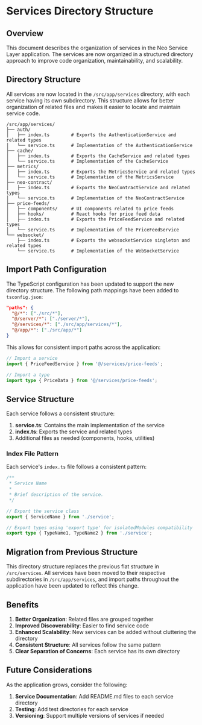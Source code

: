# Services Directory Structure

## Overview

This document describes the organization of services in the Neo Service Layer application. The services are now organized in a structured directory approach to improve code organization, maintainability, and scalability.

## Directory Structure

All services are now located in the `/src/app/services` directory, with each service having its own subdirectory. This structure allows for better organization of related files and makes it easier to locate and maintain service code.

```
/src/app/services/
├── auth/
│   ├── index.ts        # Exports the AuthenticationService and related types
│   └── service.ts      # Implementation of the AuthenticationService
├── cache/
│   ├── index.ts        # Exports the CacheService and related types
│   └── service.ts      # Implementation of the CacheService
├── metrics/
│   ├── index.ts        # Exports the MetricsService and related types
│   └── service.ts      # Implementation of the MetricsService
├── neo-contract/
│   ├── index.ts        # Exports the NeoContractService and related types
│   └── service.ts      # Implementation of the NeoContractService
├── price-feeds/
│   ├── components/     # UI components related to price feeds
│   ├── hooks/          # React hooks for price feed data
│   ├── index.ts        # Exports the PriceFeedService and related types
│   └── service.ts      # Implementation of the PriceFeedService
└── websocket/
    ├── index.ts        # Exports the websocketService singleton and related types
    └── service.ts      # Implementation of the WebSocketService
```

## Import Path Configuration

The TypeScript configuration has been updated to support the new directory structure. The following path mappings have been added to `tsconfig.json`:

```json
"paths": {
  "@/*": ["./src/*"],
  "@/server/*": ["./server/*"],
  "@/services/*": ["./src/app/services/*"],
  "@/app/*": ["./src/app/*"]
}
```

This allows for consistent import paths across the application:

```typescript
// Import a service
import { PriceFeedService } from '@/services/price-feeds';

// Import a type
import type { PriceData } from '@/services/price-feeds';
```

## Service Structure

Each service follows a consistent structure:

1. **service.ts**: Contains the main implementation of the service
2. **index.ts**: Exports the service and related types
3. Additional files as needed (components, hooks, utilities)

### Index File Pattern

Each service's `index.ts` file follows a consistent pattern:

```typescript
/**
 * Service Name
 * 
 * Brief description of the service.
 */

// Export the service class
export { ServiceName } from './service';

// Export types using 'export type' for isolatedModules compatibility
export type { TypeName1, TypeName2 } from './service';
```

## Migration from Previous Structure

This directory structure replaces the previous flat structure in `/src/services`. All services have been moved to their respective subdirectories in `/src/app/services`, and import paths throughout the application have been updated to reflect this change.

## Benefits

1. **Better Organization**: Related files are grouped together
2. **Improved Discoverability**: Easier to find service code
3. **Enhanced Scalability**: New services can be added without cluttering the directory
4. **Consistent Structure**: All services follow the same pattern
5. **Clear Separation of Concerns**: Each service has its own directory

## Future Considerations

As the application grows, consider the following:

1. **Service Documentation**: Add README.md files to each service directory
2. **Testing**: Add test directories for each service
3. **Versioning**: Support multiple versions of services if needed
